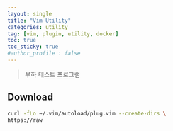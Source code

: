 ```yaml
---
layout: single
title: "Vim Utility"
categories: utility
tag: [vim, plugin, utility, docker]
toc: true
toc_sticky: true
#author_profile : false
---
```


> 부하 테스트 프로그램



## Download

```bash
curl -fLo ~/.vim/autoload/plug.vim --create-dirs \
https://raw 
```

